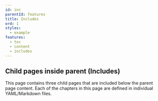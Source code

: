 ```yaml
---
id: inc
parentId: features
title: Includes
ord: 1
styles:
  - example
features:
  - toc
  - content
  - includes
---
```

## Child pages inside parent (Includes)

This page contains three child pages that are included below the parent page content. Each of the chapters in this page are defined in individual YAML/Markdown files.